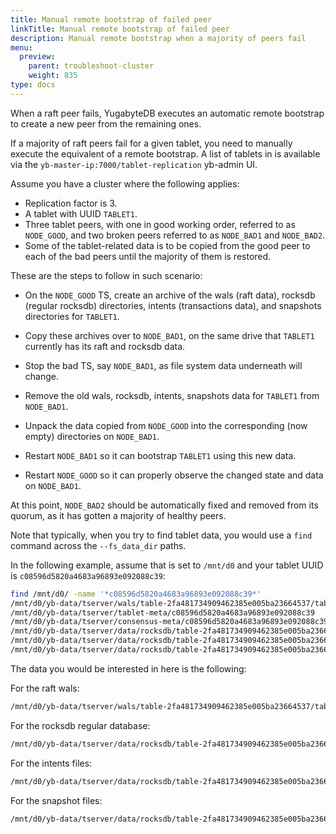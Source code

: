 ```yaml
---
title: Manual remote bootstrap of failed peer
linkTitle: Manual remote bootstrap of failed peer
description: Manual remote bootstrap when a majority of peers fail
menu:
  preview:
    parent: troubleshoot-cluster
    weight: 835
type: docs
---
```


When a raft peer fails, YugabyteDB executes an automatic remote bootstrap to create a new peer from the remaining ones.

If a majority of raft peers fail for a given tablet, you need to manually execute the equivalent of a remote bootstrap. A list of tablets in is available via the `yb-master-ip:7000/tablet-replication` yb-admin UI.


Assume you have a cluster where the following applies:

- Replication factor is 3.
- A tablet with UUID `TABLET1`.
- Three tablet peers, with one in good working order, referred to as `NODE_GOOD`, and two broken peers referred to as `NODE_BAD1` and `NODE_BAD2`.
- Some of the tablet-related data is to be copied from the good peer to each of the bad peers until the majority of them is restored.

These are the steps to follow in such scenario:

- On the `NODE_GOOD` TS, create an archive of the wals (raft data), rocksdb (regular rocksdb) directories, intents (transactions data), and snapshots directories for `TABLET1`.

- Copy these archives over to `NODE_BAD1`, on the same drive that `TABLET1` currently has its raft and rocksdb data.

- Stop the bad TS, say `NODE_BAD1`, as file system data underneath will change.

- Remove the old wals, rocksdb, intents, snapshots data for `TABLET1` from `NODE_BAD1`.

- Unpack the data copied from `NODE_GOOD` into the corresponding (now empty) directories on `NODE_BAD1`.

- Restart `NODE_BAD1` so it can bootstrap `TABLET1` using this new data.

- Restart `NODE_GOOD` so it can properly observe the changed state and data on `NODE_BAD1`.

At this point, `NODE_BAD2` should be automatically fixed and removed from its quorum, as it has gotten a majority of healthy peers.

Note that typically, when you try to find tablet data, you would use a `find` command across the `--fs_data_dir` paths.

In the following example, assume that is set to `/mnt/d0` and your tablet UUID is `c08596d5820a4683a96893e092088c39`:

```bash
find /mnt/d0/ -name '*c08596d5820a4683a96893e092088c39*'
/mnt/d0/yb-data/tserver/wals/table-2fa481734909462385e005ba23664537/tablet-c08596d5820a4683a96893e092088c39
/mnt/d0/yb-data/tserver/tablet-meta/c08596d5820a4683a96893e092088c39
/mnt/d0/yb-data/tserver/consensus-meta/c08596d5820a4683a96893e092088c39
/mnt/d0/yb-data/tserver/data/rocksdb/table-2fa481734909462385e005ba23664537/tablet-c08596d5820a4683a96893e092088c39
/mnt/d0/yb-data/tserver/data/rocksdb/table-2fa481734909462385e005ba23664537/tablet-c08596d5820a4683a96893e092088c39.intents
/mnt/d0/yb-data/tserver/data/rocksdb/table-2fa481734909462385e005ba23664537/tablet-c08596d5820a4683a96893e092088c39.snapshots
```

The data you would be interested in here is the following:

For the raft wals:
```bash
/mnt/d0/yb-data/tserver/wals/table-2fa481734909462385e005ba23664537/tablet-c08596d5820a4683a96893e092088c39
```

For the rocksdb regular database:
```bash
/mnt/d0/yb-data/tserver/data/rocksdb/table-2fa481734909462385e005ba23664537/tablet-c08596d5820a4683a96893e092088c39
```

For the intents files:
```bash
/mnt/d0/yb-data/tserver/data/rocksdb/table-2fa481734909462385e005ba23664537/tablet-c08596d5820a4683a96893e092088c39.intents
```

For the snapshot files:
```bash
/mnt/d0/yb-data/tserver/data/rocksdb/table-2fa481734909462385e005ba23664537/tablet-c08596d5820a4683a96893e092088c39.snapshots
```
